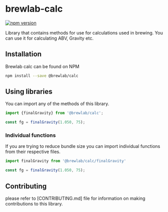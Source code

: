 # brewlab-calc

[![npm version](https://badge.fury.io/js/%40brewlab%2Fcalc.svg)](https://www.npmjs.com/package/@brewlab/calc)

Library that contains methods for use for calculations used in brewing. You can use it for calculating ABV, Gravity etc.

## Installation

Brewlab calc can be found on NPM

```bash
npm install --save @brewlab/calc
```

## Using libraries

You can import any of the methods of this library.

```javascript
import {finalGravity} from '@brewlab/calc';

const fg = finalGravity(1.050, 75);
```

### Individual functions

If you are trying to reduce bundle size you can import individual functions from
their respective files.

```javascript
import finalGravity from '@brewlab/calc/finalGravity'

const fg = finalGravity(1.050, 75);
```

## Contributing

please refer to [CONTRIBUTING.md] file for information on making contributions to this library.

